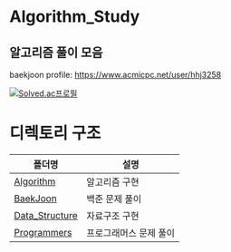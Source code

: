 # Algorithm_Study
## 알고리즘 풀이 모음
baekjoon profile: https://www.acmicpc.net/user/hhj3258

[![Solved.ac프로필](http://mazassumnida.wtf/api/v2/generate_badge?boj=hhj3258)](https://solved.ac/hhj3258)

# 디렉토리 구조
폴더명 | 설명
---- | ----
[Algorithm](https://github.com/hhj3258/Algorithm_Study/tree/main/Algorithm) | 알고리즘 구현
[BaekJoon](https://github.com/hhj3258/Algorithm_Study/tree/main/BaekJoon) | 백준 문제 풀이
[Data_Structure](https://github.com/hhj3258/Algorithm_Study/tree/main/Data_Structure) | 자료구조 구현
[Programmers](https://github.com/hhj3258/Algorithm_Study/tree/main/Programmers) | 프로그래머스 문제 풀이
